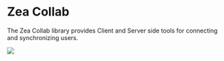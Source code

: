# Zea Collab

The Zea Collab library provides Client and Server side tools for connecting and synchronizing users.

[![](https://data.jsdelivr.com/v1/package/npm/@zeainc/zea-collab/badge)](https://www.jsdelivr.com/package/npm/@zeainc/zea-collab)
